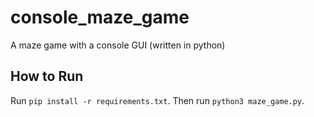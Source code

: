 # console_maze_game
A maze game with a console GUI (written in python)

## How to Run
Run `pip install -r requirements.txt`.
Then run `python3 maze_game.py`.
